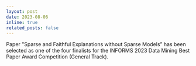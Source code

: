 ```yaml
---
layout: post
date: 2023-08-06
inline: true
related_posts: false
---
```


Paper "Sparse and Faithful Explanations without Sparse Models” has been selected as one of the four finalists for the INFORMS 2023 Data Mining Best Paper Award Competition (General Track). 

 